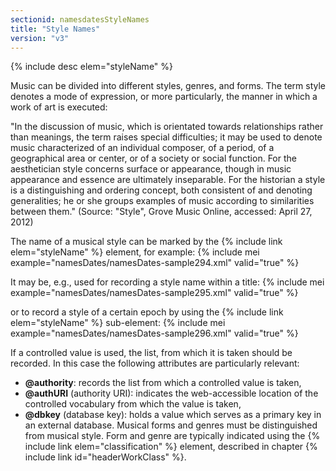 ```yaml
---
sectionid: namesdatesStyleNames
title: "Style Names"
version: "v3"
---
```


  
{% include desc elem="styleName" %} 
 

Music can be divided into different styles, genres, and forms. The term style denotes a mode of expression, or more particularly, the manner in which a work of art is executed:

"In the discussion of music, which is orientated towards relationships rather than meanings, the term raises special difficulties; it may be used to denote music characterized of an individual composer, of a period, of a geographical area or center, or of a society or social function. For the aesthetician style concerns surface or appearance, though in music appearance and essence are ultimately inseparable. For the historian a style is a distinguishing and ordering concept, both consistent of and denoting generalities; he or she groups examples of music according to similarities between them." (Source: "Style", Grove Music Online, accessed: April 27, 2012) 

The name of a musical style can be marked by the {% include link elem="styleName" %} element, for example:
{% include mei example="namesDates/namesDates-sample294.xml" valid="true" %}
    
It may be, e.g., used for recording a style name within a title:
{% include mei example="namesDates/namesDates-sample295.xml" valid="true" %}
    
or to record a style of a certain epoch by using the {% include link elem="styleName" %} sub-element:
{% include mei example="namesDates/namesDates-sample296.xml" valid="true" %}
    
If a controlled value is used, the list, from which it is taken should be recorded. In this case the following attributes are particularly relevant:

- **@authority**: records the list from which a controlled value is taken,
- **@authURI** (authority URI): indicates the web-accessible location of the controlled vocabulary from which the value is taken,
- **@dbkey** (database key): holds a value which serves as a primary key in an external database.
Musical forms and genres must be distinguished from musical style. Form and genre are typically indicated using the {% include link elem="classification" %} element, described in chapter {% include link id="headerWorkClass" %}.
